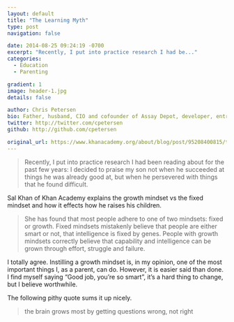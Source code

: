```yaml
---
layout: default
title: "The Learning Myth"
type: post
navigation: false

date: 2014-08-25 09:24:19 -0700
excerpt: "Recently, I put into practice research I had be..."
categories:
  - Education
  - Parenting

gradient: 1
image: header-1.jpg
details: false

author: Chris Petersen
bio: Father, husband, CIO and cofounder of Assay Depot, developer, entrepreneur and technologist.
twitter: http://twitter.com/cpetersen
github: http://github.com/cpetersen

original_url: https://www.khanacademy.org/about/blog/post/95208400815/the-learning-myth-why-im-cautious-about-telling-my
---
```





 > Recently, I put into practice research I had been reading about for the past few years: I decided to praise my son not when he succeeded at things he was already good at, but when he persevered with things that he found difficult.

 Sal Khan of Khan Academy explains the growth mindset vs the fixed mindset and how it effects how he raises his children. 

 >  She has found that most people adhere to one of two mindsets: fixed or growth. Fixed mindsets mistakenly believe that people are either smart or not, that intelligence is fixed by genes. People with growth mindsets correctly believe that capability and intelligence can be grown through effort, struggle and failure. 

 I totally agree. Instilling a growth mindset is, in my opinion, one of the most important things I, as a parent, can do. However, it is easier said than done. I find myself saying “Good job, you’re so smart”, it’s a hard thing to change, but I believe worthwhile. 

 The following pithy quote sums it up nicely. 

 >  the brain grows most by getting questions wrong, not right 

 

